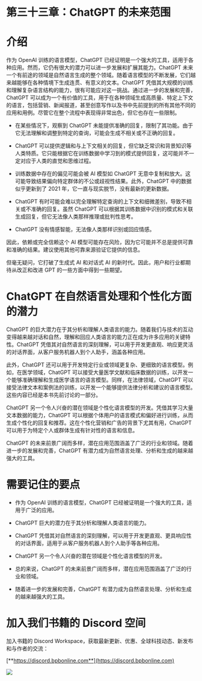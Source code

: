 # 第三十三章：ChatGPT 的未来范围

# 介绍

作为 OpenAI 训练的语言模型，ChatGPT 已经证明是一个强大的工具，适用于各种应用。然而，它仍有很大的潜力可以进一步发展和扩展其能力。ChatGPT 未来一个有前途的领域是自然语言生成的整个领域。随着语言模型的不断发展，它们越来越能够在各种情境下生成连贯、有意义的文本。ChatGPT 凭借其大规模的训练和理解复杂语言结构的能力，很有可能应对这一挑战。通过进一步的发展和完善，ChatGPT 可以成为一个有价值的工具，用于在各种领域生成高质量、特定上下文的语言，包括营销、新闻报道，甚至创意写作以及书中先前提到的所有其他不同的应用和用例。尽管它在整个流程中表现得非常出色，但它也存在一些限制。

+   在某些情况下，观察到 ChatGPT 未能提供准确的回复，限制了其功能。由于它无法理解和调整到特定的查询，可能会生成不相关或不正确的回复。

+   ChatGPT 可以提供逻辑和与上下文相关的回复，但它缺乏常识和背景知识等人类特质。它只能根据它在训练数据中学习到的模式提供回复，这可能并不一定对应于人类的直觉和思维过程。

+   训练数据中存在的偏见可能会被 AI 模型如 ChatGPT 无意中复制和放大。这可能导致结果偏向特定群体的不公或歧视性结果。此外，ChatGPT 中的数据似乎更新到了 2021 年，它一直与现实脱节，没有最新的更新数据。

+   ChatGPT 有时可能会难以完全理解特定查询的上下文和细微差别，导致不相关或不准确的回复。虽然 ChatGPT 可以根据其训练数据中识别的模式和关联生成回复，但它无法像人类那样推理或批判性思考。

+   ChatGPT 没有情感智能，无法像人类那样识别或回应情感。

因此，依赖或完全信赖这个 AI 模型可能存在风险，因为它可能并不总是提供可靠和准确的结果。建议使用其他可靠来源验证它提供的信息。

但毫无疑问，它打破了生成式 AI 和对话式 AI 的新时代。因此，用户和行业都期待从改正和改进 GPT 的一些方面中得到一些期望。

# ChatGPT 在自然语言处理和个性化方面的潜力

ChatGPT 的巨大潜力在于其分析和理解人类语言的能力。随着我们与技术的互动变得越来越对话和自然，理解和回应人类语言的能力正在成为许多应用的关键特性。ChatGPT 凭借其对自然语言的深刻理解，可以用于开发更直观、响应更灵活的对话界面，从客户服务机器人到个人助手，涵盖各种应用。

此外，ChatGPT 还可以用于开发特定行业或领域更复杂、更细致的语言模型。例如，在医学领域，ChatGPT 可以接受大量医学文献和临床数据的训练，以开发一个能够准确理解和生成医学语言的语言模型。同样，在法律领域，ChatGPT 可以接受法律文本和案例法的训练，以开发一个能够提供法律分析和建议的语言模型。这些内容已经是本书先前讨论的一部分。

ChatGPT 另一个令人兴奋的潜在领域是个性化语言模型的开发。凭借其学习大量文本数据的能力，ChatGPT 可以根据个体用户的语言模式和偏好进行训练，从而生成个性化的回复和推荐。这在个性化营销和广告的背景下尤其有用，ChatGPT 可以用于为特定个人或群体生成有针对性的语言和信息。

ChatGPT 的未来前景广阔而多样，潜在应用范围涵盖了广泛的行业和领域。随着进一步的发展和完善，ChatGPT 有潜力成为自然语言处理、分析和生成的越来越强大的工具。

# 需要记住的要点

+   作为 OpenAI 训练的语言模型，ChatGPT 已经被证明是一个强大的工具，适用于广泛的应用。

+   ChatGPT 巨大的潜力在于其分析和理解人类语言的能力。

+   ChatGPT 凭借其对自然语言的深刻理解，可以用于开发更直观、更具响应性的对话界面，适用于从客户服务机器人到个人助手等各种应用。

+   ChatGPT 另一个令人兴奋的潜在领域是个性化语言模型的开发。

+   总的来说，ChatGPT 的未来前景广阔而多样，潜在应用范围涵盖了广泛的行业和领域。

+   随着进一步的发展和完善，ChatGPT 有潜力成为自然语言处理、分析和生成的越来越强大的工具。

# 加入我们书籍的 Discord 空间

加入书籍的 Discord Workspace，获取最新更新、优惠、全球科技动态、新发布和与作者的交流：

[**https://discord.bpbonline.com**](https://discord.bpbonline.com)

![](img/dis.jpg)
